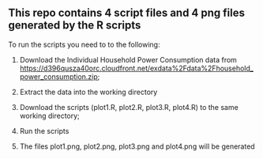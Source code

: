 ## This repo contains 4 script files and 4 png files generated by the R scripts

To run the scripts you need to to the following:


1. Download the Individual Household Power Consumption data from
https://d396qusza40orc.cloudfront.net/exdata%2Fdata%2Fhousehold_power_consumption.zip;

2. Extract the data into the working directory

3. Download the scripts (plot1.R, plot2.R, plot3.R, plot4.R) to the same working directory;

4. Run the scripts

5. The files plot1.png, plot2.png, plot3.png and plot4.png will be generated
